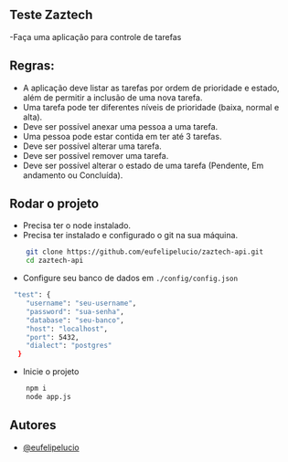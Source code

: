 
## Teste Zaztech
-Faça uma aplicação para controle de tarefas
## Regras:
 * A aplicação deve listar as tarefas por ordem de prioridade e estado, além de permitir a inclusão de uma nova tarefa.
* Uma tarefa pode ter diferentes níveis de prioridade (baixa, normal e alta).
* Deve ser possível anexar uma pessoa a uma tarefa.
* Uma pessoa pode estar contida em ter até 3 tarefas.
* Deve ser possível alterar uma tarefa.
* Deve ser possível remover uma tarefa.
* Deve ser possível alterar o estado de uma tarefa (Pendente, Em andamento ou Concluída).


## Rodar o projeto

- Precisa ter o node instalado.
- Precisa ter instalado e configurado o git na sua máquina.

```bash
    git clone https://github.com/eufelipelucio/zaztech-api.git
    cd zaztech-api
```
- Configure seu banco de dados em `./config/config.json`
```bash
 "test": {
    "username": "seu-username",
    "password": "sua-senha",
    "database": "seu-banco",
    "host": "localhost",
    "port": 5432,
    "dialect": "postgres"
  }
  ```
  - Inicie o projeto
```bash
    npm i
    node app.js
```


## Autores

- [@eufelipelucio](https://www.github.com/eufelipelucio)

